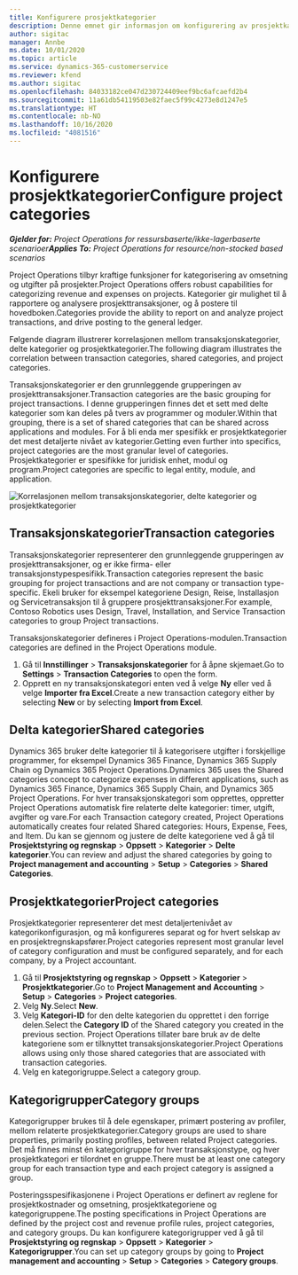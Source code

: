 ```yaml
---
title: Konfigurere prosjektkategorier
description: Denne emnet gir informasjon om konfigurering av prosjektkategorier.
author: sigitac
manager: Annbe
ms.date: 10/01/2020
ms.topic: article
ms.service: dynamics-365-customerservice
ms.reviewer: kfend
ms.author: sigitac
ms.openlocfilehash: 84033182ce047d230724409eef9bc6afcaefd2b4
ms.sourcegitcommit: 11a61db54119503e82faec5f99c4273e8d1247e5
ms.translationtype: HT
ms.contentlocale: nb-NO
ms.lasthandoff: 10/16/2020
ms.locfileid: "4081516"
---
```

# <a name="configure-project-categories"></a><span data-ttu-id="c3fff-103">Konfigurere prosjektkategorier</span><span class="sxs-lookup"><span data-stu-id="c3fff-103">Configure project categories</span></span>

<span data-ttu-id="c3fff-104">_**Gjelder for:** Project Operations for ressursbaserte/ikke-lagerbaserte scenarioer_</span><span class="sxs-lookup"><span data-stu-id="c3fff-104">_**Applies To:** Project Operations for resource/non-stocked based scenarios_</span></span>

<span data-ttu-id="c3fff-105">Project Operations tilbyr kraftige funksjoner for kategorisering av omsetning og utgifter på prosjekter.</span><span class="sxs-lookup"><span data-stu-id="c3fff-105">Project Operations offers robust capabilities for categorizing revenue and expenses on projects.</span></span> <span data-ttu-id="c3fff-106">Kategorier gir mulighet til å rapportere og analysere prosjekttransaksjoner, og å postere til hovedboken.</span><span class="sxs-lookup"><span data-stu-id="c3fff-106">Categories provide the ability to report on and analyze project transactions, and drive posting to the general ledger.</span></span>

<span data-ttu-id="c3fff-107">Følgende diagram illustrerer korrelasjonen mellom transaksjonskategorier, delte kategorier og prosjektkategorier.</span><span class="sxs-lookup"><span data-stu-id="c3fff-107">The following diagram illustrates the correlation between transaction categories, shared categories, and project categories.</span></span> 

<span data-ttu-id="c3fff-108">Transaksjonskategorier er den grunnleggende grupperingen av prosjekttransaksjoner.</span><span class="sxs-lookup"><span data-stu-id="c3fff-108">Transaction categories are the basic grouping for project transactions.</span></span> <span data-ttu-id="c3fff-109">I denne grupperingen finnes det et sett med delte kategorier som kan deles på tvers av programmer og moduler.</span><span class="sxs-lookup"><span data-stu-id="c3fff-109">Within that grouping, there is a set of shared categories that can be shared across applications and modules.</span></span> <span data-ttu-id="c3fff-110">For å bli enda mer spesifikk er prosjektkategorier det mest detaljerte nivået av kategorier.</span><span class="sxs-lookup"><span data-stu-id="c3fff-110">Getting even further into specifics, project categories are the most granular level of categories.</span></span> <span data-ttu-id="c3fff-111">Prosjektkategorier er spesifikke for juridisk enhet, modul og program.</span><span class="sxs-lookup"><span data-stu-id="c3fff-111">Project categories are specific to legal entity, module, and application.</span></span>

![Korrelasjonen mellom transaksjonskategorier, delte kategorier og prosjektkategorier](media/project-categories.png)

## <a name="transaction-categories"></a><span data-ttu-id="c3fff-113">Transaksjonskategorier</span><span class="sxs-lookup"><span data-stu-id="c3fff-113">Transaction categories</span></span>

<span data-ttu-id="c3fff-114">Transaksjonskategorier representerer den grunnleggende grupperingen av prosjekttransaksjoner, og er ikke firma- eller transaksjonstypespesifikk.</span><span class="sxs-lookup"><span data-stu-id="c3fff-114">Transaction categories represent the basic grouping for project transactions and are not company or transaction type-specific.</span></span> <span data-ttu-id="c3fff-115">Ekeli bruker for eksempel kategoriene Design, Reise, Installasjon og Servicetransaksjon til å gruppere prosjekttransaksjoner.</span><span class="sxs-lookup"><span data-stu-id="c3fff-115">For example, Contoso Robotics uses Design, Travel, Installation, and Service Transaction categories to group Project transactions.</span></span>

<span data-ttu-id="c3fff-116">Transaksjonskategorier defineres i Project Operations-modulen.</span><span class="sxs-lookup"><span data-stu-id="c3fff-116">Transaction categories are defined in the Project Operations module.</span></span> 
1. <span data-ttu-id="c3fff-117">Gå til **Innstillinger** \> **Transaksjonskategorier** for å åpne skjemaet.</span><span class="sxs-lookup"><span data-stu-id="c3fff-117">Go to **Settings** \> **Transaction Categories** to open the form.</span></span> 
2. <span data-ttu-id="c3fff-118">Opprett en ny transaksjonskategori enten ved å velge **Ny** eller ved å velge **Importer fra Excel**.</span><span class="sxs-lookup"><span data-stu-id="c3fff-118">Create a new transaction category either by selecting **New** or by selecting **Import from Excel**.</span></span>

## <a name="shared-categories"></a><span data-ttu-id="c3fff-119">Delta kategorier</span><span class="sxs-lookup"><span data-stu-id="c3fff-119">Shared categories</span></span>

<span data-ttu-id="c3fff-120">Dynamics 365 bruker delte kategorier til å kategorisere utgifter i forskjellige programmer, for eksempel Dynamics 365 Finance, Dynamics 365 Supply Chain og Dynamics 365 Project Operations.</span><span class="sxs-lookup"><span data-stu-id="c3fff-120">Dynamics 365 uses the Shared categories concept to categorize expenses in different applications, such as Dynamics 365 Finance, Dynamics 365 Supply Chain, and Dynamics 365 Project Operations.</span></span> <span data-ttu-id="c3fff-121">For hver transaksjonskategori som opprettes, oppretter Project Operations automatisk fire relaterte delte kategorier: timer, utgift, avgifter og vare.</span><span class="sxs-lookup"><span data-stu-id="c3fff-121">For each Transaction category created, Project Operations automatically creates four related Shared categories: Hours, Expense, Fees, and Item.</span></span> <span data-ttu-id="c3fff-122">Du kan se gjennom og justere de delte kategoriene ved å gå til **Prosjektstyring og regnskap** \> **Oppsett** \> **Kategorier** \> **Delte kategorier**.</span><span class="sxs-lookup"><span data-stu-id="c3fff-122">You can review and adjust the shared categories by going to **Project management and accounting** \> **Setup** \> **Categories** \> **Shared Categories**.</span></span>

## <a name="project-categories"></a><span data-ttu-id="c3fff-123">Prosjektkategorier</span><span class="sxs-lookup"><span data-stu-id="c3fff-123">Project categories</span></span>

<span data-ttu-id="c3fff-124">Prosjektkategorier representerer det mest detaljertenivået av kategorikonfigurasjon, og må konfigureres separat og for hvert selskap av en prosjektregnskapsfører.</span><span class="sxs-lookup"><span data-stu-id="c3fff-124">Project categories represent most granular level of category configuration and must be configured separately, and for each company, by a Project accountant.</span></span>

1. <span data-ttu-id="c3fff-125">Gå til **Prosjektstyring og regnskap** \> **Oppsett** \> **Kategorier** \> **Prosjektkategorier**.</span><span class="sxs-lookup"><span data-stu-id="c3fff-125">Go to **Project Management and Accounting** \> **Setup** \> **Categories** \> **Project categories**.</span></span>
2. <span data-ttu-id="c3fff-126">Velg **Ny**.</span><span class="sxs-lookup"><span data-stu-id="c3fff-126">Select **New**.</span></span>
3. <span data-ttu-id="c3fff-127">Velg **Kategori-ID** for den delte kategorien du opprettet i den forrige delen.</span><span class="sxs-lookup"><span data-stu-id="c3fff-127">Select the **Category ID** of the Shared category you created in the previous section.</span></span> <span data-ttu-id="c3fff-128">Project Operations tillater bare bruk av de delte kategoriene som er tilknyttet transaksjonskategorier.</span><span class="sxs-lookup"><span data-stu-id="c3fff-128">Project Operations allows using only those shared categories that are associated with transaction categories.</span></span>
4. <span data-ttu-id="c3fff-129">Velg en kategorigruppe.</span><span class="sxs-lookup"><span data-stu-id="c3fff-129">Select a category group.</span></span>

## <a name="category-groups"></a><span data-ttu-id="c3fff-130">Kategorigrupper</span><span class="sxs-lookup"><span data-stu-id="c3fff-130">Category groups</span></span>

<span data-ttu-id="c3fff-131">Kategorigrupper brukes til å dele egenskaper, primært postering av profiler, mellom relaterte prosjektkategorier.</span><span class="sxs-lookup"><span data-stu-id="c3fff-131">Category groups are used to share properties, primarily posting profiles, between related Project categories.</span></span> <span data-ttu-id="c3fff-132">Det må finnes minst én kategorigruppe for hver transaksjonstype, og hver prosjektkategori er tilordnet en gruppe.</span><span class="sxs-lookup"><span data-stu-id="c3fff-132">There must be at least one category group for each transaction type and each project category is assigned a group.</span></span>

<span data-ttu-id="c3fff-133">Posteringsspesifikasjonene i Project Operations er definert av reglene for prosjektkostnader og omsetning, prosjektkategoriene og kategorigruppene.</span><span class="sxs-lookup"><span data-stu-id="c3fff-133">The posting specifications in Project Operations are defined by the project cost and revenue profile rules, project categories, and category groups.</span></span> <span data-ttu-id="c3fff-134">Du kan konfigurere kategorigrupper ved å gå til **Prosjektstyring og regnskap** \> **Oppsett** \> **Kategorier** \> **Kategorigrupper**.</span><span class="sxs-lookup"><span data-stu-id="c3fff-134">You can set up category groups by going to **Project management and accounting** \> **Setup** \> **Categories** \> **Category groups**.</span></span>
